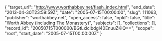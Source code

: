 {
  "target_url": "http://www.worthabbey.net/flash_index.html", 
  "end_date": "2013-04-30T23:59:59Z", 
  "date": "2005-07-15T00:00:00", 
  "slug": 111063, 
  "publisher": "worthabbey.net", 
  "open_access": false, 
  "npld": false, 
  "title": "Worth Abbey (including The Monastery)", 
  "subjects": [], 
  "collections": [], 
  "record_id": "20050715T000000/BGtLxlcibdgl40EnuuZKiQ==", 
  "scope": "root", 
  "start_date": "2005-07-15T00:00:00Z"
}

